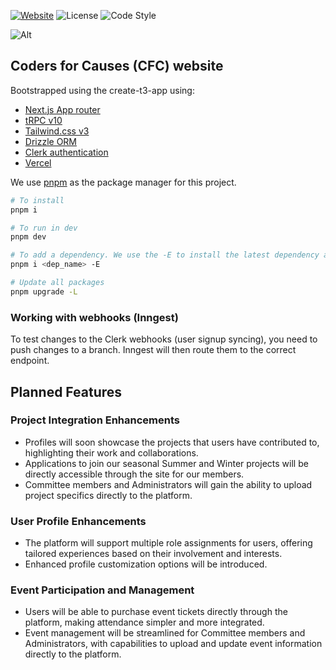[![Website](https://img.shields.io/website-up-down-green-red/https/codersforcauses.org.svg?style=flat-square)](https://www.codersforcauses.org)
![License](https://img.shields.io/badge/license-MIT-green.svg?style=flat-square&color=000000)
![Code Style](https://img.shields.io/badge/code%20style-standard-green.svg?style=flat-square&logo=eslint&color=4B32C3)

![Alt](https://repobeats.axiom.co/api/embed/f27cd0e713c22af6abc7653cae5e4fbee2cc00bc.svg "Repobeats analytics image")

## Coders for Causes (CFC) website

Bootstrapped using the create-t3-app using:

- [Next.js App router](https://nextjs.org/docs)
- [tRPC v10](https://trpc.io/docs/v10/)
- [Tailwind.css v3](https://tailwindcss.com/)
- [Drizzle ORM](https://orm.drizzle.team/docs/overview)
- [Clerk authentication](https://clerk.com/docs)
- [Vercel](https://vercel.com)

We use [pnpm](https://pnpm.io/) as the package manager for this project.

```bash
# To install
pnpm i

# To run in dev
pnpm dev

# To add a dependency. We use the -E to install the latest dependency and pin it.
pnpm i <dep_name> -E

# Update all packages
pnpm upgrade -L
```

### Working with webhooks (Inngest)

To test changes to the Clerk webhooks (user signup syncing), you need to push changes to a branch. Inngest will then route them to the correct endpoint.

## Planned Features

### Project Integration Enhancements

- Profiles will soon showcase the projects that users have contributed to, highlighting their work and collaborations.
- Applications to join our seasonal Summer and Winter projects will be directly accessible through the site for our members.
- Committee members and Administrators will gain the ability to upload project specifics directly to the platform.

### User Profile Enhancements

- The platform will support multiple role assignments for users, offering tailored experiences based on their involvement and interests.
- Enhanced profile customization options will be introduced.

### Event Participation and Management

- Users will be able to purchase event tickets directly through the platform, making attendance simpler and more integrated.
- Event management will be streamlined for Committee members and Administrators, with capabilities to upload and update event information directly to the platform.
